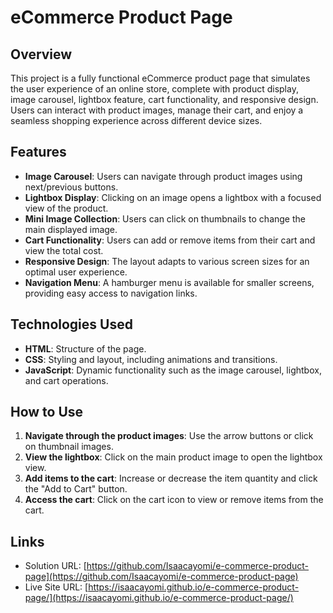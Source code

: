 # eCommerce Product Page

## Overview

This project is a fully functional eCommerce product page that simulates the user experience of an online store, complete with product display, image carousel, lightbox feature, cart functionality, and responsive design. Users can interact with product images, manage their cart, and enjoy a seamless shopping experience across different device sizes.

## Features

- **Image Carousel**: Users can navigate through product images using next/previous buttons.
- **Lightbox Display**: Clicking on an image opens a lightbox with a focused view of the product.
- **Mini Image Collection**: Users can click on thumbnails to change the main displayed image.
- **Cart Functionality**: Users can add or remove items from their cart and view the total cost.
- **Responsive Design**: The layout adapts to various screen sizes for an optimal user experience.
- **Navigation Menu**: A hamburger menu is available for smaller screens, providing easy access to navigation links.

## Technologies Used

- **HTML**: Structure of the page.
- **CSS**: Styling and layout, including animations and transitions.
- **JavaScript**: Dynamic functionality such as the image carousel, lightbox, and cart operations.

## How to Use

1. **Navigate through the product images**: Use the arrow buttons or click on thumbnail images.
2. **View the lightbox**: Click on the main product image to open the lightbox view.
3. **Add items to the cart**: Increase or decrease the item quantity and click the "Add to Cart" button.
4. **Access the cart**: Click on the cart icon to view or remove items from the cart.

## Links

- Solution URL: [https://github.com/Isaacayomi/e-commerce-product-page](https://github.com/Isaacayomi/e-commerce-product-page)
- Live Site URL: [https://isaacayomi.github.io/e-commerce-product-page/](https://isaacayomi.github.io/e-commerce-product-page/)